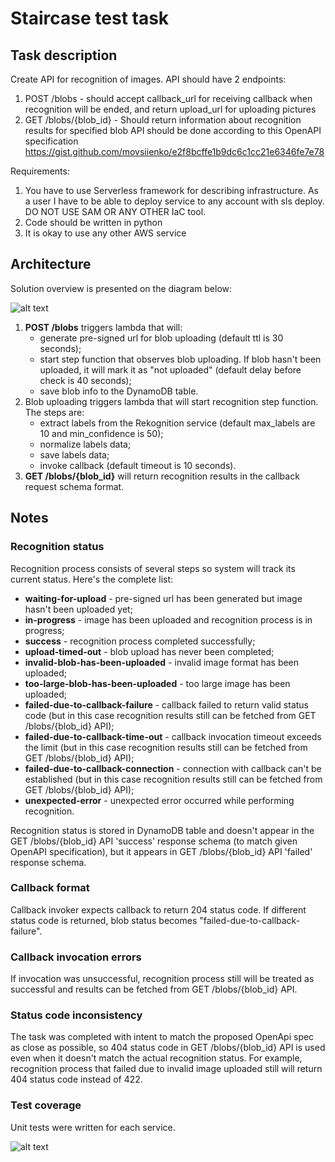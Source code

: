 # Staircase test task

## Task description

Create API for recognition of images. API should have 2 endpoints:
1. POST /blobs - should accept callback_url for receiving callback when recognition will be
ended, and return upload_url for uploading pictures
2. GET /blobs/{blob_id} - Should return information about recognition results for specified
blob
API should be done according to this OpenAPI specification https://gist.github.com/movsiienko/e2f8bcffe1b9dc6c1cc21e6346fe7e78

Requirements:
1. You have to use Serverless framework for describing infrastructure. As a user I have to
be able to deploy service to any account with sls deploy. DO NOT USE SAM OR ANY
OTHER IaC tool.
2. Code should be written in python
3. It is okay to use any other AWS service

## Architecture

Solution overview is presented on the diagram below:

![alt text](https://www.dropbox.com/s/w57u7e6e7mp6xyc/staircase-test-task-architecture.jpg?dl=0)

1. **POST /blobs** triggers lambda that will:
    * generate pre-signed url for blob uploading (default ttl is 30 seconds);
    * start step function that observes blob uploading. If blob hasn't been uploaded, it will mark it as "not uploaded" (default delay before check is 40 seconds);
    * save blob info to the DynamoDB table.
2. Blob uploading triggers lambda that will start recognition step function. The steps are:
    * extract labels from the Rekognition service (default max_labels are 10 and min_confidence is 50);
    * normalize labels data;
    * save labels data;
    * invoke callback (default timeout is 10 seconds).
3. **GET /blobs/{blob_id}** will return recognition results in the callback request schema format.

## Notes

### Recognition status
Recognition process consists of several steps so system will track its current status. Here's the complete list:
* **waiting-for-upload** - pre-signed url has been generated but image hasn't been uploaded yet;
* **in-progress** - image has been uploaded and recognition process is in progress;
* **success** - recognition process completed successfully;
* **upload-timed-out** - blob upload has never been completed;
* **invalid-blob-has-been-uploaded** - invalid image format has been uploaded;
* **too-large-blob-has-been-uploaded** - too large image has been uploaded;
* **failed-due-to-callback-failure** - callback failed to return valid status code (but in this case recognition results still can be fetched from GET /blobs/{blob_id} API);
* **failed-due-to-callback-time-out** - callback invocation timeout exceeds the limit (but in this case recognition results still can be fetched from GET /blobs/{blob_id} API);
* **failed-due-to-callback-connection** - connection with callback can't be established (but in this case recognition results still can be fetched from GET /blobs/{blob_id} API);
* **unexpected-error** - unexpected error occurred while performing recognition.

Recognition status is stored in DynamoDB table and doesn't appear in the GET /blobs/{blob_id} API 'success' response schema (to match given OpenAPI specification), but it appears in GET /blobs/{blob_id} API 'failed' response schema.

### Callback format
Callback invoker expects callback to return 204 status code. If different status code is returned, 
blob status becomes "failed-due-to-callback-failure".

### Callback invocation errors
If invocation was unsuccessful, recognition process still will be treated as successful and results can be fetched from GET /blobs/{blob_id} API.

### Status code inconsistency
The task was completed with intent to match the proposed OpenApi spec as close as possible, so 404 status code in GET /blobs/{blob_id} API is used even when it doesn't match the actual recognition status.
For example, recognition process that failed due to invalid image uploaded still will return 404 status code instead of 422.

### Test coverage
Unit tests were written for each service.

![alt text](https://www.dropbox.com/s/bz8z4ovsw7lt6h5/coverage.png?dl=0)
